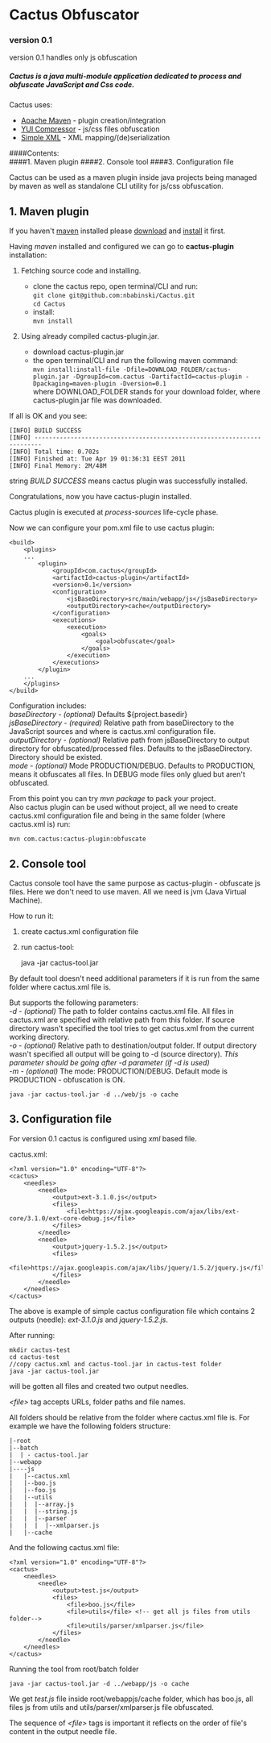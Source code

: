 Cactus Obfuscator
=================

### version 0.1
version 0.1 handles only js obfuscation 

##### Cactus is a java multi-module application dedicated to process and obfuscate JavaScript and Css code.

Cactus uses:
    
* [Apache Maven](http://maven.apache.org/) - plugin creation/integration  
* [YUI Compressor](http://http://developer.yahoo.com/yui/compressor/ "YUI Compressor") - js/css files obfuscation
* [Simple XML](http://simple.sourceforge.net/) - XML mapping/(de)serialization

####Contents:  
####1. Maven plugin 
####2. Console tool
####3. Configuration file

Cactus can be used as a maven plugin inside java projects being managed by maven as well as standalone CLI utility for js/css obfuscation.   

## 1. Maven plugin

If you haven't [maven](http://maven.apache.org/ "apache maven") installed please [download](http://maven.apache.org/download.html) and 
[install](http://maven.apache.org/download.html#Installation) it first.

Having *maven* installed and configured we can go to **cactus-plugin** installation:

1. Fetching source code and installing.

	* clone the cactus repo, open terminal/CLI and run:      
		`git clone git@github.com:nbabinski/Cactus.git`     
		`cd Cactus`     	
	* install:     
		`mvn install` 

2. Using already compiled cactus-plugin.jar.

	* download cactus-plugin.jar
	* the open terminal/CLI and run the following maven command:  
  		`mvn install:install-file -Dfile=DOWNLOAD_FOLDER/cactus-plugin.jar -DgroupId=com.cactus -DartifactId=cactus-plugin -Dpackaging=maven-plugin -Dversion=0.1`    
  	where DOWNLOAD_FOLDER stands for your download folder, where cactus-plugin.jar file was downloaded. 
  
If all is OK and you see:
 
	[INFO] BUILD SUCCESS
	[INFO] ------------------------------------------------------------------------
	[INFO] Total time: 0.702s
	[INFO] Finished at: Tue Apr 19 01:36:31 EEST 2011
	[INFO] Final Memory: 2M/48M
	
string *BUILD SUCCESS* means cactus plugin was successfully installed.
  
Congratulations, now you have cactus-plugin installed.

Cactus plugin is executed at *process-sources* life-cycle phase.

Now we can configure your pom.xml file to use cactus plugin:

	<build>
		<plugins>
		...
			<plugin>
				<groupId>com.cactus</groupId>
				<artifactId>cactus-plugin</artifactId>
				<version>0.1</version>
				<configuration>
					<jsBaseDirectory>src/main/webapp/js</jsBaseDirectory>
					<outputDirectory>cache</outputDirectory>					
				</configuration>
				<executions>
					<execution>
						<goals>
							<goal>obfuscate</goal>
						</goals>
					</execution>
				</executions>
			</plugin>
		...
		</plugins>        
	</build>

Configuration includes:    
*baseDirectory*   -  _(optional)_ Defaults ${project.basedir}    
*jsBaseDirectory* -  _(required)_ Relative path from baseDirectory to the JavaScript sources and where is cactus.xml configuration file.    
*outputDirectory* -  _(optional)_ Relative path from jsBaseDirectory to output directory for obfuscated/processed files. Defaults to the jsBaseDirectory. Directory should be existed.    				
*mode*            -  _(optional)_ Mode PRODUCTION/DEBUG. Defaults to PRODUCTION, means it obfuscates all files. In DEBUG mode files only glued but aren't obfuscated.    

From this point you can try _mvn package_ to pack your project.    
Also cactus plugin can be used without project, all we need to create cactus.xml configuration file and being in the same folder (where cactus.xml is) run:

	mvn com.cactus:cactus-plugin:obfuscate

## 2. Console tool

Cactus console tool have the same purpose as cactus-plugin - obfuscate js files.
Here we don't need to use maven. All we need is jvm (Java Virtual Machine).

How to run it:    
1. create cactus.xml configuration file    
2. run cactus-tool:
    
	java -jar cactus-tool.jar

By default tool doesn't need additional parameters if it is run from the same folder where cactus.xml file is.
    
But supports the following parameters:    
*-d* - _(optional)_ The path to folder contains cactus.xml file. All files in cactus.xml are specified with relative path from this folder. If source directory wasn't specified the tool tries to get cactus.xml from the current working directory.                 
*-o* - _(optional)_ Relative path to destination/output folder. If output directory wasn't specified all output will be going to -d (source directory). _This parameter should be going after -d parameter (if -d is used)_ 	 
*-m* - _(optional)_ The mode: PRODUCTION/DEBUG. Default mode is  PRODUCTION - obfuscation is ON.    

	java -jar cactus-tool.jar -d ../web/js -o cache
	
## 3. Configuration file

For version 0.1 cactus is configured using _xml_ based file.

cactus.xml:    

	<?xml version="1.0" encoding="UTF-8"?>
	<cactus>
		<needles>		
			<needle>
				<output>ext-3.1.0.js</output>
				<files>
					<file>https://ajax.googleapis.com/ajax/libs/ext-core/3.1.0/ext-core-debug.js</file>
				</files>
			</needle>
			<needle>
				<output>jquery-1.5.2.js</output>
				<files>
					<file>https://ajax.googleapis.com/ajax/libs/jquery/1.5.2/jquery.js</file>
				</files>
			</needle>
		</needles>
	</cactus>

The above is example of simple cactus configuration file which contains 2 outputs (needle): _ext-3.1.0.js_ and _jquery-1.5.2.js_.

After running:    
	
	mkdir cactus-test
	cd cactus-test
	//copy cactus.xml and cactus-tool.jar in cactus-test folder 
	java -jar cactus-tool.jar
	
will be gotten all files and created two output needles.

*&lt;file&gt;* tag accepts URLs, folder paths and file names.

All folders should be relative from the folder where cactus.xml file is. 
For example we have the following folders structure:   

	|-root
	|--batch    
	|  | - cactus-tool.jar  
	|--webapp     
	|----js    
	|   |--cactus.xml
   	|   |--boo.js    
	|   |--foo.js
	|   |--utils
	|   |  |--array.js
	|   |  |--string.js
	|   |  |--parser
	|   |  |  |--xmlparser.js
	|   |--cache

And the following cactus.xml file:

	<?xml version="1.0" encoding="UTF-8"?>
	<cactus>
		<needles>		
			<needle>
				<output>test.js</output>
				<files>
					<file>boo.js</file>
					<file>utils</file> <!-- get all js files from utils folder-->
					<file>utils/parser/xmlparser.js</file>
				</files>
			</needle>
		</needles>
	</cactus>
	
Running the tool from root/batch folder    

	java -jar cactus-tool.jar -d ../webapp/js -o cache

We get _test.js_ file inside root/webappjs/cache folder, which has boo.js, all files js from utils and utils/parser/xmlparser.js file obfuscated.

The sequence of *&lt;file&gt;* tags is important it reflects on the order of file's content in the output needle file.
	
	
   